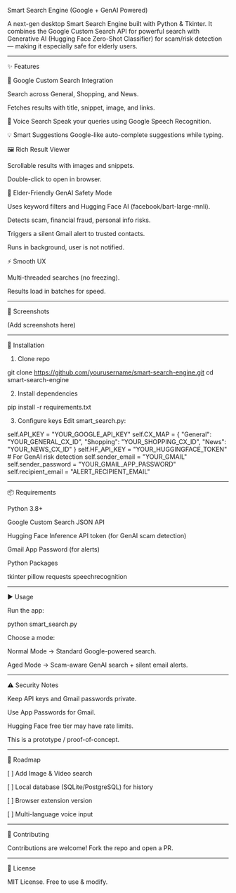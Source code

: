 Smart Search Engine (Google + GenAI Powered)

A next-gen desktop Smart Search Engine built with Python & Tkinter.
It combines the Google Custom Search API for powerful search with Generative AI (Hugging Face Zero-Shot Classifier) for scam/risk detection — making it especially safe for elderly users.


---

✨ Features

🔎 Google Custom Search Integration

Search across General, Shopping, and News.

Fetches results with title, snippet, image, and links.


🎤 Voice Search
Speak your queries using Google Speech Recognition.

💡 Smart Suggestions
Google-like auto-complete suggestions while typing.

🖼 Rich Result Viewer

Scrollable results with images and snippets.

Double-click to open in browser.


🧓 Elder-Friendly GenAI Safety Mode

Uses keyword filters and Hugging Face AI (facebook/bart-large-mnli).

Detects scam, financial fraud, personal info risks.

Triggers a silent Gmail alert to trusted contacts.

Runs in background, user is not notified.


⚡ Smooth UX

Multi-threaded searches (no freezing).

Results load in batches for speed.




---

📸 Screenshots

(Add screenshots here)


---

🚀 Installation

1. Clone repo

git clone https://github.com/yourusername/smart-search-engine.git
cd smart-search-engine


2. Install dependencies

pip install -r requirements.txt


3. Configure keys Edit smart_search.py:

self.API_KEY = "YOUR_GOOGLE_API_KEY"
self.CX_MAP = {
    "General": "YOUR_GENERAL_CX_ID",
    "Shopping": "YOUR_SHOPPING_CX_ID",
    "News": "YOUR_NEWS_CX_ID"
}
self.HF_API_KEY = "YOUR_HUGGINGFACE_TOKEN"  # For GenAI risk detection
self.sender_email = "YOUR_GMAIL"
self.sender_password = "YOUR_GMAIL_APP_PASSWORD"
self.recipient_email = "ALERT_RECIPIENT_EMAIL"




---

📦 Requirements

Python 3.8+

Google Custom Search JSON API

Hugging Face Inference API token (for GenAI scam detection)

Gmail App Password (for alerts)


Python Packages

tkinter
pillow
requests
speechrecognition


---

▶️ Usage

Run the app:

python smart_search.py

Choose a mode:

Normal Mode → Standard Google-powered search.

Aged Mode → Scam-aware GenAI search + silent email alerts.



---

⚠️ Security Notes

Keep API keys and Gmail passwords private.

Use App Passwords for Gmail.

Hugging Face free tier may have rate limits.

This is a prototype / proof-of-concept.



---

📌 Roadmap

[ ] Add Image & Video search

[ ] Local database (SQLite/PostgreSQL) for history

[ ] Browser extension version

[ ] Multi-language voice input



---

🤝 Contributing

Contributions are welcome! Fork the repo and open a PR.


---

📜 License

MIT License. Free to use & modify.

